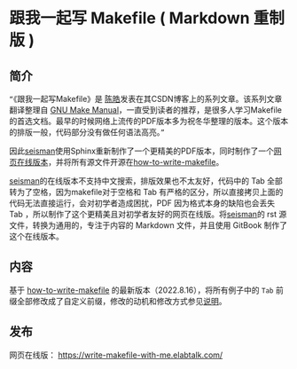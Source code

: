 # 跟我一起写 Makefile ( Markdown 重制版 )


## 简介

`“`《跟我一起写Makefile》是 [陈皓](http://coolshell.cn/haoel)发表在其CSDN博客上的系列文章。该系列文章翻译整理自 [GNU Make Manual](https://www.gnu.org/software/make/manual/)，一直受到读者的推荐，是很多人学习Makefile的首选文档。最早的时候网络上流传的PDF版本多为祝冬华整理的版本。这个版本的排版一般，代码部分没有做任何语法高亮。`”`

因此[seisman](https://seisman.info)使用Sphinx重新制作了一个更精美的PDF版本，同时制作了一个[网页在线版本](https://seisman.github.io/how-to-write-makefile/)，并将所有源文件开源在[how-to-write-makefile](https://github.com/seisman/how-to-write-makefile)。

[seisman](https://seisman.info)的在线版本不支持中文搜索，排版效果也不太友好，代码中的 Tab 全部转为了空格，因为makefile对于空格和 Tab 有严格的区分，所以直接拷贝上面的代码无法直接运行，会对初学者造成困扰，PDF 因为格式本身的缺陷也会丢失 Tab ，所以制作了这个更精美且对初学者友好的网页在线版。将[seisman](https://seisman.info)的 rst 源文件，转换为通用的，专注于内容的 Markdown 文件，并且使用 GitBook 制作了这个在线版本。

## 内容

基于 [how-to-write-makefile](https://github.com/seisman/how-to-write-makefile) 的最新版本（2022.8.16），将所有例子中的 `Tab` 前缀全部修改成了自定义前缀，修改的动机和修改方式参见[说明](book_sources/README.md)。


## 发布

网页在线版： https://write-makefile-with-me.elabtalk.com/